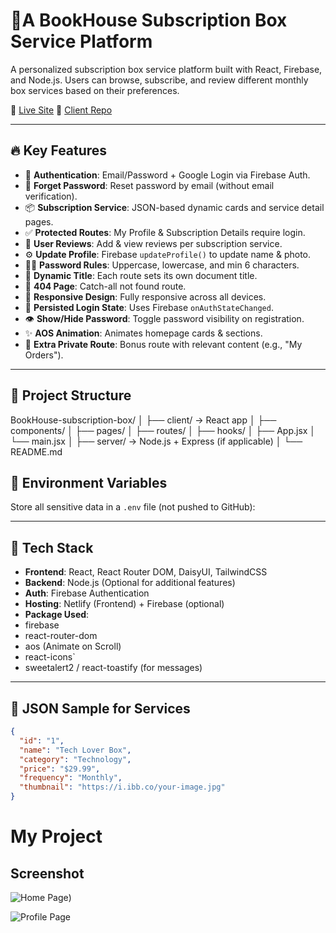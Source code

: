 # 🎁A BookHouse Subscription Box Service Platform

A personalized subscription box service platform built with React, Firebase, and Node.js. Users can browse, subscribe, and review different monthly box services based on their preferences.

🔴 [Live Site](https://arjbookhouse.netlify.app/)
🔵 [Client Repo](https://github.com/arjsabbir88/Lily)

---

## 🔥 Key Features

- 🔐 **Authentication**: Email/Password + Google Login via Firebase Auth.
- 🧠 **Forget Password**: Reset password by email (without email verification).
- 📦 **Subscription Service**: JSON-based dynamic cards and service detail pages.
- ✅ **Protected Routes**: My Profile & Subscription Details require login.
- 💬 **User Reviews**: Add & view reviews per subscription service.
- ⚙️ **Update Profile**: Firebase `updateProfile()` to update name & photo.
- 🕵️‍♂️ **Password Rules**: Uppercase, lowercase, and min 6 characters.
- 🧭 **Dynamic Title**: Each route sets its own document title.
- 🎯 **404 Page**: Catch-all not found route.
- 🎨 **Responsive Design**: Fully responsive across all devices.
- 🔄 **Persisted Login State**: Uses Firebase `onAuthStateChanged`.
- 👁️ **Show/Hide Password**: Toggle password visibility on registration.
- ✨ **AOS Animation**: Animates homepage cards & sections.
- 🧪 **Extra Private Route**: Bonus route with relevant content (e.g., "My Orders").

---

## 📂 Project Structure

BookHouse-subscription-box/
│
├── client/ → React app
│ ├── components/
│ ├── pages/
│ ├── routes/
│ ├── hooks/
│ ├── App.jsx
│ └── main.jsx
│
├── server/ → Node.js + Express (if applicable)
│
└── README.md


## 🔐 Environment Variables

Store all sensitive data in a `.env` file (not pushed to GitHub):




---

## 🧩 Tech Stack

- **Frontend**: React, React Router DOM, DaisyUI, TailwindCSS
- **Backend**: Node.js (Optional for additional features)
- **Auth**: Firebase Authentication
- **Hosting**: Netlify (Frontend) + Firebase (optional)
- **Package Used**:
- firebase
- react-router-dom
- aos (Animate on Scroll)
- react-icons`
- sweetalert2 / react-toastify (for messages)

---

## 📝 JSON Sample for Services

```json
{
  "id": "1",
  "name": "Tech Lover Box",
  "category": "Technology",
  "price": "$29.99",
  "frequency": "Monthly",
  "thumbnail": "https://i.ibb.co/your-image.jpg"
}
```


# My Project

## Screenshot

![Home Page](https://i.ibb.co/jZVfZxh5/arjbookhouse-netlify-app.png))

![Profile Page](https://i.ibb.co/xKXjQCCS/arjbookhouse-netlify-app-3.png)

